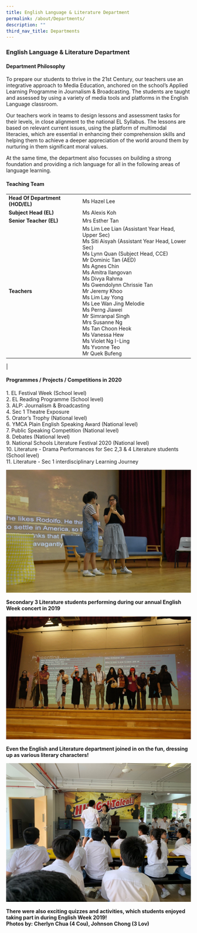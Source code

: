 ```yaml
---
title: English Language & Literature Department
permalink: /about/Departments/
description: ""
third_nav_title: Departments
---
```

### **English Language & Literature Department**

#### **Department Philosophy**
To prepare our students to thrive in the 21st Century, our teachers use an integrative approach to Media Education, anchored on the school’s Applied Learning Programme in Journalism & Broadcasting. The students are taught and assessed by using a variety of media tools and platforms in the English Language classroom.

Our teachers work in teams to design lessons and assessment tasks for their levels, in close alignment to the national EL Syllabus. The lessons are based on relevant current issues, using the platform of multimodal literacies, which are essential in enhancing their comprehension skills and helping them to achieve a deeper appreciation of the world around them by nurturing in them significant moral values.

At the same time, the department also focusses on building a strong foundation and providing a rich language for all in the following areas of language learning.

#### **Teaching Team**

|  |  |
|---|---|
| **Head Of Department (HOD/EL)** | Ms Hazel Lee |
|  **Subject Head (EL)** | Ms Alexis Koh |
| **Senior Teacher (EL)**  |  Mrs Esther Tan |
| **Teachers** | Ms Lim Lee Lian (Assistant Year Head, Upper Sec) <br>Ms Siti Aisyah (Assistant Year Head, Lower Sec) <br> Ms Lynn Quan (Subject Head, CCE)<br>Mr Dominic Tan (AED)<br>Ms Agnes Chin<br>Ms Amitra Ilangovan<br>Ms Divya Rahma<br>Ms Gwendolynn Chrissie Tan<br>Mr Jeremy Khoo<br>Ms Lim Lay Yong<br>Ms Lee Wan Jing Melodie<br>Ms Perng Jiawei<br>Mr Simranpal Singh<br>Mrs Susanne Ng<br>Ms Tan Choon Heok<br>Ms Vanessa Hew<br>Ms Violet Ng I-Ling<br>Ms Yvonne Teo<br>Mr Quek Bufeng|
|

#### **Programmes / Projects / Competitions in 2020**

1\. EL Festival Week (School level) <br>
2\. EL Reading Programme (School level)<br>
3\. ALP: Journalism & Broadcasting<br>
4\. Sec 1 Theatre Exposure<br>
5\. Orator’s Trophy (National level)<br>
6\. YMCA Plain English Speaking Award (National level)<br>
7\. Public Speaking Competition (National level)<br>
8\. Debates (National level)<br>
9\. National Schools Literature Festival 2020 (National level) <br>
10\. Literature - Drama Performances for Sec 2,3 & 4 Literature students (School level)<br>
11\. Literature - Sec 1 interdisciplinary Learning Journey

![](/images/el1.jpg)

**Secondary 3 Literature students performing during our annual English Week concert in 2019**

![](/images/el2.jpg)

**Even the English and Literature department joined in on the fun, dressing up as various literary characters!**

![](/images/el3.jpg)

**There were also exciting quizzes and activities, which students enjoyed taking part in during English Week 2019! <br>
Photos by: Cherlyn Chua (4 Cou), Johnson Chong (3 Lov)**